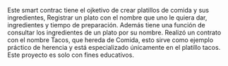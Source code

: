 Este smart contrac tiene el ojketivo de crear platillos de comida y sus ingredientes, 
Registrar un plato con el nombre que uno le quiera dar, ingredientes y tiempo de preparación.
Además tiene una función de consultar los ingredientes de un plato por su nombre.
Realizó un contrato con el nombre Tacos, que hereda de Comida, esto sirve como ejemplo 
práctico de herencia y está especializado únicamente en el platillo tacos. 
Este proyecto es solo con fines educativos. 
